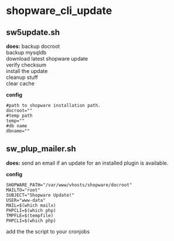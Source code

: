 # shopware_cli_update

## sw5update.sh
**does:**
backup docroot   
backup mysqldb  
download latest shopware update   
verify checksum    
install the update   
cleanup stuff  
clear cache  

**config**   
```
#path to shopware installation path.  
docroot=""   
#temp path  
temp=""   
#db name   
dbname=""  
```

## sw_plup_mailer.sh
**does:**
send an email if an update for an installed plugin is available.

**config**
```
SHOPWARE_PATH="/var/www/vhosts/shopware/docroot"
MAILTO="root"
SUBJECT="Shopware Update!"
USER="www-data"
MAIL=$(which mailx)
PHPCLI=$(which php)
TMPFLE=$(tempfile)
PHPCLI=$(which php)
```

add the the script to your cronjobs 
